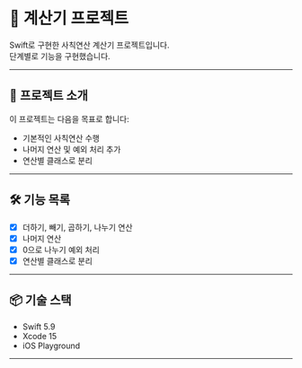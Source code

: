 # 🧮 계산기 프로젝트

Swift로 구현한 사칙연산 계산기 프로젝트입니다.  
단계별로 기능을 구현했습니다.

---

## 📌 프로젝트 소개

이 프로젝트는 다음을 목표로 합니다:

- 기본적인 사칙연산 수행
- 나머지 연산 및 예외 처리 추가
- 연산별 클래스로 분리 

---

## 🛠 기능 목록

- [x] 더하기, 빼기, 곱하기, 나누기 연산
- [x] 나머지 연산
- [x] 0으로 나누기 예외 처리
- [x] 연산별 클래스로 분리

---

## 📦 기술 스택

- Swift 5.9
- Xcode 15
- iOS Playground

---


